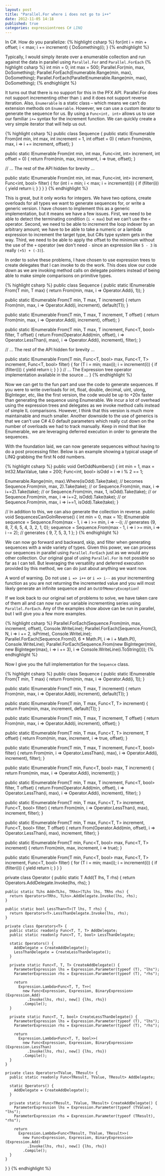 ```yaml
---
layout: post
title: "Parallel.For where i does not go to i++"
date: 2012-11-05 14:18
published: true
categories: expressiontrees C# LINQ
---
```

In C#. How do you parallelize:
{% highlight csharp %}
for(int i = min + offset; i < max; i += increment) {
  DoSomething(i);
}
{% endhighlight %}

Typically, I would simply iterate over a enumerable collection and run against the data in parallel using `Parallel.For` and `Parallel.ForEach`
{% highlight csharp %}
int min = 0;
int max = 500;
Parallel.For(min, max, DoSomething);
Parallel.ForEach(Enumerable.Range(min, max), DoSomething);
Parallel.ForEach(ParallelEnumerable.Range(min, max), DoSomething);
{% endhighlight %}

It turns out that there is no support for this in the PFX API. Parallel.For does not support incrementing other than `1` and it does not support reverse iteration. Also, `Enumerable` is a static class – which means we can’t do extension methods on `Enumerable`. However, we can use a custom iterator to generate the sequence for us. By using a `Func<int, int>` allows us to use our familiar `i+=` syntax for the increment function. We can quickly create a very simple iterator that will help us out.

{% highlight csharp %}
public class Sequence {
  public static IEnumerable<int> From(int min,
                                      int max,
                                      int increment = 1,
                                      int offset = 0) {
    return From(min, max, i => i += increment, offset);
  }
 
  public static IEnumerable<int> From(int min,
                                      int max,
                                      Func<int, int> increment,
                                      int offset = 0) {
    return From(min, max, increment, i => true, offset);
  }
 
  // ... The rest of the API hidden for brevity ...
 
  public static IEnumerable<int> From(int min,
                                      int max,
                                      Func<int, int> increment,
                                      Func<int, bool> filter) {
    for (int i = min; i < max; i = increment(i)) {
      if (filter(i)) {
        yield return i;
      }
    }
  }
}
{% endhighlight %}

This is great, but it only works for integers. We have two options, create overloads for all types we want to generate sequences for, or write a generic version. I have chosen to implement this as a generic implementation, but it means we have a few issues. First, we need to be able to detect the terminating condition (`i < max`) but we can’t use the `<` operator. Second, we need to be able to increment the loop indexer by an arbitrary amount; we have to be able to take a numeric or a lambda expression to increment the target type, but C#s type system gets in the way. Third, we need to be able to apply the offset to the minimum without the use of the `+` operator (we don't need `-` since an expression like `5 - 3` is really `(+5) + (-3)`).

In order to solve these problems, I have chosen to use expression trees to create delegates that I can invoke to do the work. This does slow our code down as we are invoking method calls on delegate pointers instead of being able to make simple comparisons on primitive types.

{% highlight csharp %}
public class Sequence {
  public static IEnumerable<T> From<T>(T min, T max) {
    return From(min, max, i => Operator.Add(i, 1));
  }
 
  public static IEnumerable<T> From<T>(T min, T max, T increment) {
    return From(min, max, i => Operator.Add<T>(i, increment), default(T));
  }
 
  public static IEnumerable<T> From<T>(T min, T max, T increment, T offset) {
    return From(min, max, i => Operator.Add<T>(i, increment), offset);
  }
 
  public static IEnumerable<T> From<T>(T min, 
                                       T max,
                                       T increment,
                                       Func<T, bool> filter,
                                       T offset) {
    return From(Operator.Add<T>(min, offset),
           i => Operator.LessThan(i, max),
           i => Operator.Add<T>(i, increment),
           filter);
  }
 
  // ... The rest of the API hidden for brevity ...
 
  public static IEnumerable<T> From<T>(T min,
                                       Func<T, bool> max,
                                       Func<T, T> increment,
                                       Func<T, bool> filter) {
    for (T i = min; max(i); i = increment(i)) {
      if (filter(i)) {
        yield return i;
      }
    }
  }
  // ... The Expression tree operator implementation available in the source ...
}
{% endhighlight %}

Now we can get to the fun part and use the code to generate sequences. If you were to write overloads for int, float, double, decimal, uint, ulong, BigInteger, etc, like the first version, the code would be up to +20x faster than generating the sequence using Enumerable. We incur a lot of overhead using the expression trees and delegates as we invoke method calls instead of simple IL comparisons. However, I think that this version is much more maintainable and much smaller. Another downside to the use of generics is that we can’t use C# 4.0 default parameters which really cut down on the number of overloads we had to track manually. Keep in mind that like Enumerable, we are leveraging deferred execution in order to generate the sequences.

With the foundation laid, we can now generate sequences without having to do a post processing filter. Below is an example showing a typical usage of LINQ grabbing the first N odd numbers.

{% highlight csharp %}
public void GetOddNumbers() {
  int min = 1, max = Int32.MaxValue, take = 200;
  Func<int, bool> isOdd = i => i % 2 == 1;
         
  Enumerable.Range(min, max).Where(isOdd).Take(take);
  // becomes
  Sequence.From(min, max, 2).Take(take);
  // or
  Sequence.From(min, max, i => i+=2).Take(take);
  // or
  Sequence.From(min, max, 1, isOdd).Take(take);
  // or
  Sequence.From(min, max, i => i+=2, isOdd).Take(take);
  // or
  Sequence.From(min, max, i => i+=1, isOdd).Take(take);
}
 
// In addition to this, we can also generate the collection in reverse.
public void SequencesCanGoInReverse() {
  int min = 0, max = 10;
  IEnumerable<int> sequence = Sequence.From(max - 1, i => i >= min, i => --i);
  // generates {9, 8, 7, 6, 5, 4, 3, 2, 1, 0};
  sequence = Sequence.From(max - 1, i => i >= min, i => i -= 2);
  // generates { 9, 7, 5, 3, 1 };
}
{% endhighlight %}

We can now go forward and backward, skip, and filter when generating sequences with a wide variety of types. Given this power, we can process our sequences in parallel using `Parallel.ForEach` just as we would any other collection. Our original goal of using `Parallel.For` is not possible so far as I can tell. But leveraging the versatility and deferred execution provided by this method, we can do just about anything we want now.

A word of warning. Do not use `i => i++` or `i => i--` as your incrementing function as you are not returning the incremented value and you will most likely generate an infinite sequence and an `OutOfMemoryException`!

If we look back to our original set of problems to solve, we have taken care of them all and can now run our variable incrementing series using `Parallel.ForEach`. Any of the examples show above can be run in parallel, but I will give you a few more examples.


{% highlight csharp %}
Parallel.ForEach(Sequence.From(min, max, increment, offset), Console.WriteLine);
Parallel.ForEach(Sequence.From(3, N, i => i += 2, isPrime), Console.WriteLine);
Parallel.ForEach(Sequence.From(0, 6 * Math.PI, i => i + Math.PI), Console.WriteLine);
Parallel.ForEach(Sequence.From(new BigInteger(min), 
                               new BigInteger(max),
                               i => i += 3), 
                               i => Console.WriteLine(i.ToString()));
{% endhighlight %}

Now I give you the full implementation for the `Sequence` class.

{% highlight csharp %}
public class Sequence {
  public static IEnumerable<T> From<T>(T min, T max) {
    return From(min, max, i => Operator.Add(i, 1));
  }

  public static IEnumerable<T> From<T>(T min, T max, T increment) {
    return From(min, max, i => Operator.Add<T>(i, increment), default(T));
  }

  public static IEnumerable<T> From<T>(T min, T max, Func<T, T> increment) {
    return From(min, max, increment, default(T));
  }

  public static IEnumerable<T> From<T>(T min, T max, T increment, T offset) {
    return From(min, max, i => Operator.Add<T>(i, increment), offset);
  }

  public static IEnumerable<T> From<T>(T min, T max, Func<T, T> increment, T offset) {
    return From(min, max, increment, i => true, offset);
  }

  public static IEnumerable<T> From<T>(T min, T max, T increment, Func<T, bool> filter) {
    return From(min,
           i => Operator.LessThan(i, max),
           i => Operator.Add<T>(i, increment),
           filter);
  }

  public static IEnumerable<T> From<T>(T min, Func<T, bool> max, T increment) {
    return From(min, max, i => Operator.Add<T>(i, increment));
  }

  public static IEnumerable<T> From<T>(T min,
                                       T max,
                                       T increment,
                                       Func<T, bool> filter,
                                       T offset) {
    return From(Operator.Add<T>(min, offset),
           i => Operator.LessThan(i, max),
           i => Operator.Add<T>(i, increment),
           filter);
  }

  public static IEnumerable<T> From<T>(T min,
                                       T max,
                                       Func<T, T> increment,
                                       Func<T, bool> filter) {
    return From(min, i => Operator.LessThan(i, max), increment, filter);
  }

  public static IEnumerable<T> From<T>(T min,
                                       T max,
                                       Func<T, T> increment,
                                       Func<T, bool> filter,
                                       T offset) {
    return From(Operator.Add<T>(min, offset),
           i => Operator.LessThan(i, max),
           increment,
           filter);
  }

  public static IEnumerable<T> From<T>(T min, Func<T, bool> max, Func<T, T> increment) {
    return From(min, max, increment, i => true);
  }

  public static IEnumerable<T> From<T>(T min,
                                       Func<T, bool> max,
                                       Func<T, T> increment,
                                       Func<T, bool> filter) {
    for (T i = min; max(i); i = increment(i)) {
      if (filter(i)) {
        yield return i;
      }
    }
  }

  private class Operator {
    public static T Add<T>(T lhs, T rhs) {
      return Operators<T>.AddDelegate.Invoke(lhs, rhs);
    }

    public static TLhs Add<TLhs, TRhs>(TLhs lhs, TRhs rhs) {
      return Operators<TRhs, TLhs>.AddDelegate.Invoke(lhs, rhs);
    }

    public static bool LessThan<T>(T lhs, T rhs) {
      return Operators<T>.LessThanDelegate.Invoke(lhs, rhs);
    }

    private class Operators<T> {
      public static readonly Func<T, T, T> AddDelegate;
      public static readonly Func<T, T, bool> LessThanDelegate;

      static Operators() {
        AddDelegate = CreateAddDelegate();
        LessThanDelegate = CreateLessThanDelegate();
      }

      private static Func<T, T, T> CreateAddDelegate() {
        ParameterExpression lhs = Expression.Parameter(typeof (T), "lhs");
        ParameterExpression rhs = Expression.Parameter(typeof (T), "rhs");

        return
          Expression.Lambda<Func<T, T, T>>(
            new Func<Expression, Expression, BinaryExpression>(Expression.Add)
              .Invoke(lhs, rhs), new[] {lhs, rhs})
            .Compile();
      }

      private static Func<T, T, bool> CreateLessThanDelegate() {
        ParameterExpression lhs = Expression.Parameter(typeof (T), "lhs");
        ParameterExpression rhs = Expression.Parameter(typeof (T), "rhs");

        return
          Expression.Lambda<Func<T, T, bool>>(
            new Func<Expression, Expression, BinaryExpression>(Expression.LessThan)
              .Invoke(lhs, rhs), new[] {lhs, rhs})
            .Compile();
      }
    }

    private class Operators<TValue, TResult> {
      public static readonly Func<TResult, TValue, TResult> AddDelegate;

      static Operators() {
        AddDelegate = CreateAddDelegate();
      }

      private static Func<TResult, TValue, TResult> CreateAddDelegate() {
        ParameterExpression lhs = Expression.Parameter(typeof (TValue), "lhs");
        ParameterExpression rhs = Expression.Parameter(typeof (TResult), "rhs");

        return
          Expression.Lambda<Func<TResult, TValue, TResult>>(
            new Func<Expression, Expression, BinaryExpression>(Expression.Add)
              .Invoke(lhs, rhs), new[] {lhs, rhs})
            .Compile();
      }
    }
  }
}
{% endhighlight %}
